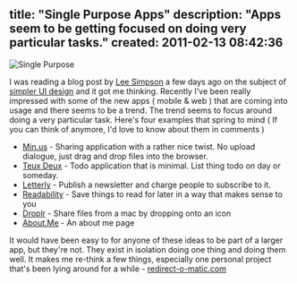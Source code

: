 title: "Single Purpose Apps"
description: "Apps seem to be getting focused on doing very particular tasks."
created: 2011-02-13 08:42:36
---

![Single Purpose](http://media.jamiecurle.com/uploads/2011/02/13/blogimage/Single_Purpose.850x600.jpg)

I was reading a blog post by [Lee Simpson][lee] a few days ago on the subject of [simpler UI design][lee:ui] and it got me thinking.  Recently I've been really impressed with some of the new apps ( mobile  & web ) that are coming into usage and there seems to be a trend. The trend seems to focus around doing a very particular task. Here's four examples that spring to mind ( If you can think of anymore, I'd love to know about them in comments ) 

* [Min.us][minus] - Sharing application with a rather nice twist. No upload dialogue, just drag and drop files into the browser.
* [Teux Deux][teux] - Todo application that is minimal. List thing todo on day or someday.
* [Letterly][letterly] - Publish a newsletter and charge people to subscribe to it.
* [Readability][read] - Save things to read for later in a way that makes sense to you
* [Droplr][drop] - Share files from a mac by dropping onto an icon
* [About.Me][about] - An about me page


It would have been easy to for anyone of these ideas to be part of a larger app, but they're not. They exist in isolation doing one thing and doing them well.  It makes me re-think a few things, especially one personal project that's been lying around for a while - [redirect-o-matic.com][redirect]


[about]: http://about.me
[redirect]: http://redirect-o-matic.com/
[drop]: http://droplr.com/
[read]: https://www.readability.com/
[letterly]: http://letter.ly/
[teux]: http://teuxdeux.com/
[minus]: http://min.us/
[lee]: http://www.itsleesimpson.com/
[lee:ui]: http://www.itsleesimpson.com/2011/01/27/thinking-about-simpler-ui-design/
